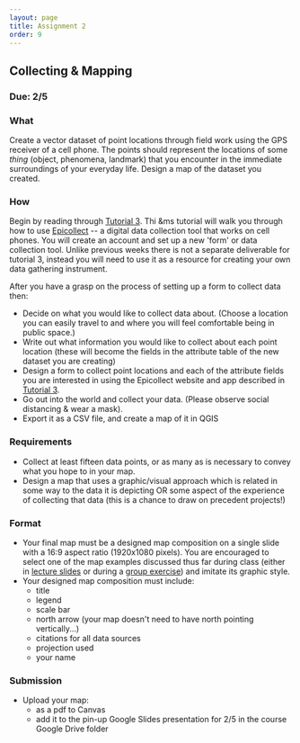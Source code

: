 ```yaml
---
layout: page
title: Assignment 2
order: 9
---
```


## Collecting & Mapping

### Due: 2/5

### What

Create a vector dataset of point locations through field work using the GPS receiver of a cell phone. The points should represent the locations of some *thing* (object, phenomena, landmark) that you encounter in the immediate surroundings of your everyday life. Design a map of the dataset you created.

### How

Begin by reading through [Tutorial 3](/methods-in-spatial-research-sp2021/tutorials/tutorial03/). Thi &ms tutorial will walk you through how to use [Epicollect](https://five.epicollect.net/) -- a digital data collection tool that works on cell phones. You will create an account and set up a new 'form' or data collection tool. Unlike previous weeks there is not a separate deliverable for tutorial 3, instead you will need to use it as a resource for creating your own data gathering instrument. 

After you have a grasp on the process of setting up a form to collect data then:

- Decide on what you would like to collect data about. (Choose a location you can easily travel to and where you will feel comfortable being in public space.)
- Write out what information you would like to collect about each point location (these will become the fields in the attribute table of the new dataset you are creating)
- Design a form to collect point locations and each of the attribute fields you are interested in using the Epicollect website and app described in [Tutorial 3](/methods-in-spatial-research-sp2021/tutorials/tutorial03/).  
- Go out into the world and collect your data. (Please observe social distancing & wear a mask).
- Export it as a CSV file, and create a map of it in QGIS

### Requirements

- Collect at least fifteen data points, or as many as is necessary to convey what you hope to in your map.
- Design a map that uses a graphic/visual approach which is related in some way to the data it is depicting OR some aspect of the experience of collecting that data (this is a chance to draw on precedent projects!)

### Format

- Your final map must be a designed map composition on a single slide with a 16:9 aspect ratio (1920x1080 pixels). You are encouraged to select one of the map examples discussed thus far during class (either in [lecture slides](https://drive.google.com/open?id=1tQHHcbWB65EVjiqt-9ajyd5sVMHPuzls&authuser=db2672%40columbia.edu&usp=drive_fs) or during a [group exercise](https://drive.google.com/open?id=1f39yOn8mfryxkJdiHvaqJ3zQGA8elu47&authuser=db2672%40columbia.edu&usp=drive_fs)) and imitate its graphic style. 
- Your designed map composition must include:
  - title
  - legend
  - scale bar
  - north arrow (your map doesn't need to have north pointing vertically...)
  - citations for all data sources  
  - projection used
  - your name  

### Submission

- Upload your map:
  - as a pdf to Canvas
  - add it to the pin-up Google Slides presentation for 2/5 in the course Google Drive folder

